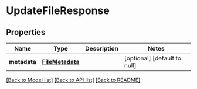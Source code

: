 # UpdateFileResponse
## Properties

| Name | Type | Description | Notes |
|------------ | ------------- | ------------- | -------------|
| **metadata** | [**FileMetadata**](FileMetadata.md) |  | [optional] [default to null] |

[[Back to Model list]](../README.md#documentation-for-models) [[Back to API list]](../README.md#documentation-for-api-endpoints) [[Back to README]](../README.md)

